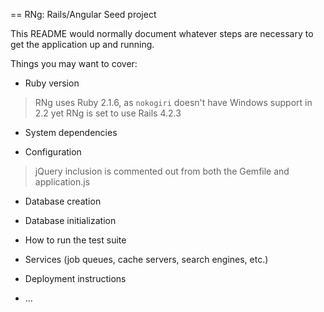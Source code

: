 == RNg: Rails/Angular Seed project

This README would normally document whatever steps are necessary to get the
application up and running.

Things you may want to cover:

* Ruby version
> RNg uses Ruby 2.1.6, as `nokogiri` doesn't have Windows support in 2.2 yet
> RNg is set to use Rails 4.2.3

* System dependencies

* Configuration
> jQuery inclusion is commented out from both the Gemfile and application.js

* Database creation

* Database initialization

* How to run the test suite

* Services (job queues, cache servers, search engines, etc.)

* Deployment instructions

* ...

